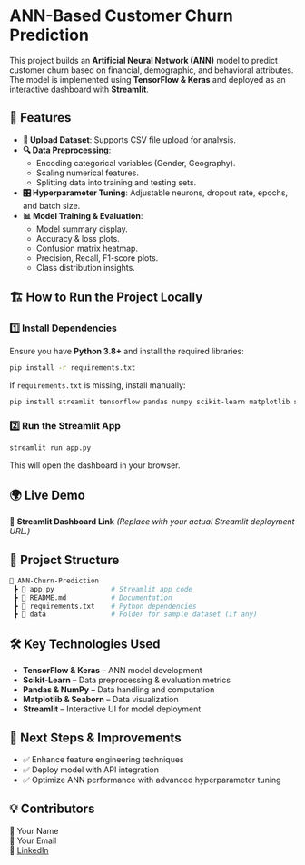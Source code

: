 # ANN-Based Customer Churn Prediction  

This project builds an **Artificial Neural Network (ANN)** model to predict customer churn based on financial, demographic, and behavioral attributes. The model is implemented using **TensorFlow & Keras** and deployed as an interactive dashboard with **Streamlit**.  

## 🚀 Features  

- **📂 Upload Dataset**: Supports CSV file upload for analysis.  
- **🔍 Data Preprocessing**:  
  - Encoding categorical variables (Gender, Geography).  
  - Scaling numerical features.  
  - Splitting data into training and testing sets.  
- **🎛 Hyperparameter Tuning**: Adjustable neurons, dropout rate, epochs, and batch size.  
- **📊 Model Training & Evaluation**:  
  - Model summary display.  
  - Accuracy & loss plots.  
  - Confusion matrix heatmap.  
  - Precision, Recall, F1-score plots.  
  - Class distribution insights.  

## 🏗 How to Run the Project Locally  

### 1️⃣ Install Dependencies  
Ensure you have **Python 3.8+** and install the required libraries:  

```bash
pip install -r requirements.txt
```

If `requirements.txt` is missing, install manually:  

```bash
pip install streamlit tensorflow pandas numpy scikit-learn matplotlib seaborn
```

### 2️⃣ Run the Streamlit App  

```bash
streamlit run app.py
```

This will open the dashboard in your browser.  

## 🌍 Live Demo  

🚀 **Streamlit Dashboard Link** *(Replace with your actual Streamlit deployment URL.)*  

## 📁 Project Structure  

```bash
📂 ANN-Churn-Prediction
 ┣ 📜 app.py              # Streamlit app code  
 ┣ 📜 README.md           # Documentation  
 ┣ 📜 requirements.txt    # Python dependencies  
 ┣ 📂 data                # Folder for sample dataset (if any)  
```

## 🛠 Key Technologies Used  

- **TensorFlow & Keras** – ANN model development  
- **Scikit-Learn** – Data preprocessing & evaluation metrics  
- **Pandas & NumPy** – Data handling and computation  
- **Matplotlib & Seaborn** – Data visualization  
- **Streamlit** – Interactive UI for model deployment  

## 🎯 Next Steps & Improvements  

- ✅ Enhance feature engineering techniques  
- ✅ Deploy model with API integration  
- ✅ Optimize ANN performance with advanced hyperparameter tuning  

## 💡 Contributors  

👤 Your Name  
📧 Your Email  
🔗 [LinkedIn](#)  
